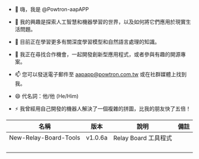 - 👋 嗨，我是 @Powtron-aapAPP

- 👀 我的興趣是探索人工智慧和機器學習的世界，以及如何將它們應用於現實生活問題。

- 🌱 目前正在學習更多有關深度學習模型和自然語言處理的知識。

- 💞️ 我正在尋找合作機會，一起開發創新型應用程式，或者參與有趣的開源專案。

- 📫 您可以發送電子郵件至 aapapp@powtron.com.tw 或在社群媒體上找到我。

- 😄 代名詞：他/他 (He/Him)

- ⚡ 我曾經用自己開發的機器人解決了一個複雜的拼圖，比我的朋友快了五倍！



| 名稱                    | 版本      | 說明               | 備註  |
|:---------------------:|:-------:|:----------------:|:---:|
| New-Relay-Board-Tools | v1.0.6a | Relay Board 工具程式 |     |
|                       |         |                  |     |
|                       |         |                  |     |
|                       |         |                  |     |
|                       |         |                  |     |
